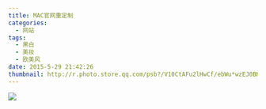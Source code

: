 ```yaml
---
title: MAC官网重定制
categories:
  - 网站
tags:
  - 黑白
  - 美妆
  - 欧美风
date: 2015-5-29 21:42:26
thumbnail: http://r.photo.store.qq.com/psb?/V10CtAFu2lHwCf/ebWu*wzEJ0BKGAFiGXeEhCRvYQe4GtHjJ9gmAynVDMU!/r/dPMAAAAAAAAA
---
```

<image style="margin:auto" src="http://wx2.sinaimg.cn/large/005YECPzly1flmkyx4xmfj30rhcn0kjm.jpg" />